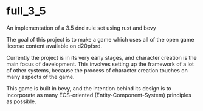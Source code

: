 # full_3_5
An implementation of a 3.5 dnd rule set using rust and bevy

The goal of this project is to make a game which uses all of the open game license content available on d20pfsrd.

Currently the project is in its very early stages, and character creation is the main focus of development. This involves setting up the framework of a lot of other systems, because the process of character creation touches on many aspects of the game.

This game is built in bevy, and the intention behind its design is to incorporate as many ECS-oriented (Entity-Component-System) principles as possible.
